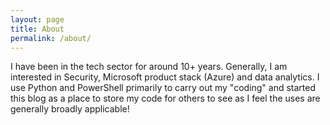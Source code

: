 ```yaml
---
layout: page
title: About
permalink: /about/
---
```


I have been in the tech sector for around 10+ years. Generally, I am interested in Security, Microsoft product stack (Azure) and data analytics. I use Python and PowerShell primarily to carry out my "coding" and started this blog as a place to store my code for others to see as I feel the uses are generally broadly applicable!

[twitter]: https://twitter.com/Python_Shell